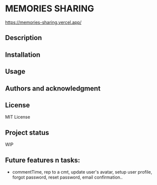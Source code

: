# MEMORIES SHARING

https://memories-sharing.vercel.app/

## Description

## Installation

## Usage

## Authors and acknowledgment

## License

MIT License

## Project status

WIP

## Future features n tasks:

- commentTime, rep to a cmt, update user's avatar, setup user profile, forgot password, reset password, email confirmation..
